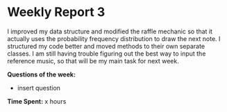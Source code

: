 # Weekly Report 3
I improved my data structure and modified the raffle mechanic so that it actually uses the probability frequency
distribution to draw the next note. I structured my code better and moved methods to their own separate classes.
I am still having trouble figuring out the best way to input the reference music, so that will be my main task for
next week.

**Questions of the week:**
- insert question

**Time Spent:** x hours
